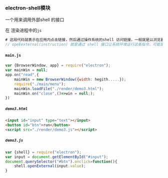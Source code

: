 ### electron-shell模块

一个用来调用外部shell 的接口

在 渲染进程中的`js`

```js
# 这段代码就表示在应用内点击链接，然后通过操作系统的shell 访问链接，一般就是以浏览器形式访问
// opeEexternal(instruction) 就是通过 shell 接口让系统环境运行这条指令，可能是打开外部文件，软件，url等
```

#### `main.js`

```js
var {BrowserWindow, app} = require("electron");
var mainWin = null;
app.on("read",{
	mainWin = new BrowserWindow({width: hegith.....});
	require("./main/menu");
	mainWin.loadFile("./render/demo3.html");
	mainWin.on("close",()=>win = null;);
})
```



##### `demo3.html`

```html
<input id="input" type="text"></input>
<button id="btn">run</button>
<script src="./render/demo3.js"></script>
```



##### `demo3.js`

```js
var {shell} = require("electron");
var input = document.getElementById("#input");
document.querySelector("#btn").onclick=function(){
    shell.openExternal(input.value);
}
```

